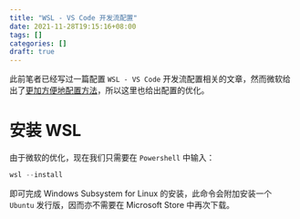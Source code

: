 ```yaml
---
title: "WSL - VS Code 开发流配置"
date: 2021-11-28T19:15:16+08:00
tags: []
categories: []
draft: true
---
```


此前笔者已经写过一篇配置 `WSL - VS Code` 开发流配置相关的文章，然而微软给出了[更加方便地配置方法](https://docs.microsoft.com/zh-cn/windows/wsl/install)，所以这里也给出配置的优化。

# 安装 WSL

由于微软的优化，现在我们只需要在 `Powershell` 中输入：

```powershell
wsl --install
```

即可完成 Windows Subsystem for Linux 的安装，此命令会附加安装一个 `Ubuntu` 发行版，因而亦不需要在 Microsoft Store 中再次下载。


